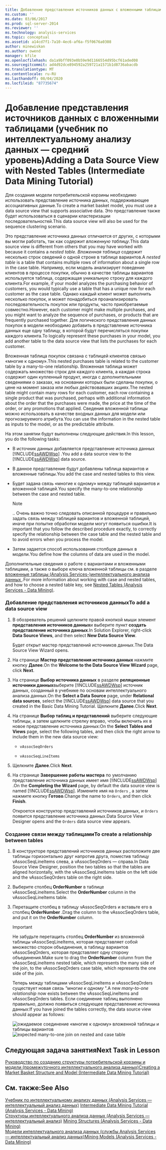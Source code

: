```yaml
---
title: Добавление представления источников данных с вложенными таблицами (учебник по интеллектуальному анализу данных — средний уровень) | Документация Майкрософт
ms.custom: ''
ms.date: 03/06/2017
ms.prod: sql-server-2014
ms.reviewer: ''
ms.technology: analysis-services
ms.topic: conceptual
ms.assetid: a14cd7f1-7a10-4ec6-af6a-f5f0676a0308
author: minewiskan
ms.author: owend
manager: kfile
ms.openlocfilehash: da1a9bff093e0b59e9d1166554d95bcf61aded08
ms.sourcegitcommit: ad4d92dce894592a259721a1571b1d8736abacdb
ms.translationtype: MT
ms.contentlocale: ru-RU
ms.lasthandoff: 08/04/2020
ms.locfileid: "87735674"
---
```

# <a name="adding-a-data-source-view-with-nested-tables-intermediate-data-mining-tutorial"></a><span data-ttu-id="ddd70-102">Добавление представления источников данных с вложенными таблицами (учебник по интеллектуальному анализу данных — средний уровень)</span><span class="sxs-lookup"><span data-stu-id="ddd70-102">Adding a Data Source View with Nested Tables (Intermediate Data Mining Tutorial)</span></span>
  <span data-ttu-id="ddd70-103">Для создания модели потребительской корзины необходимо использовать представление источника данных, поддерживающее ассоциативных данные.</span><span class="sxs-lookup"><span data-stu-id="ddd70-103">To create a market basket model, you must use a data source view that supports associative data.</span></span> <span data-ttu-id="ddd70-104">Это представление также будет использоваться в сценарии кластеризации последовательностей.</span><span class="sxs-lookup"><span data-stu-id="ddd70-104">This data source view will also be used for the sequence clustering scenario.</span></span>  
  
 <span data-ttu-id="ddd70-105">Это представление источника данных отличается от других, с которыми вы могли работать, так как содержит *вложенную таблицу*.</span><span class="sxs-lookup"><span data-stu-id="ddd70-105">This data source view is different from others that you may have worked with because it contains a *nested table*.</span></span> <span data-ttu-id="ddd70-106">*Вложенная таблица* содержит несколько строк сведений о одной строке в таблице вариантов.</span><span class="sxs-lookup"><span data-stu-id="ddd70-106">A *nested table* is a table that contains multiple rows of information about a single row in the case table.</span></span> <span data-ttu-id="ddd70-107">Например, если модель анализирует поведение клиентов в процессе покупки, обычно в качестве таблицы вариантов используется таблица, содержащая уникальную строку для каждого клиента.</span><span class="sxs-lookup"><span data-stu-id="ddd70-107">For example, if your model analyzes the purchasing behavior of customers, you would typically use a table that has a unique row for each customer as the case table.</span></span> <span data-ttu-id="ddd70-108">Однако каждый клиент может выполнить несколько покупок, и может понадобиться проанализировать последовательность покупок или продукты, часто приобретаемые совместно.</span><span class="sxs-lookup"><span data-stu-id="ddd70-108">However, each customer might make multiple purchases, and you might want to analyze the sequence of purchases, or products that are frequently purchased together.</span></span> <span data-ttu-id="ddd70-109">Для логического представления данных покупок в модели необходимо добавить в представление источника данных еще одну таблицу, в которой будут перечисляться покупки каждого клиента.</span><span class="sxs-lookup"><span data-stu-id="ddd70-109">To logically represent these purchases in your model, you add another table to the data source view that lists the purchases for each customer.</span></span>  
  
 <span data-ttu-id="ddd70-110">Вложенная таблица покупок связана с таблицей клиентов связью «многие к одному».</span><span class="sxs-lookup"><span data-stu-id="ddd70-110">This nested purchases table is related to the customer table by a many-to-one relationship.</span></span> <span data-ttu-id="ddd70-111">Вложенная таблица может содержать множество строк для каждого клиента, а каждая строка содержит один купленный продукт, иногда с дополнительными сведениями о заказах, на основании которых были сделаны покупки, о цене на момент заказа или любых действовавших акциях.</span><span class="sxs-lookup"><span data-stu-id="ddd70-111">The nested table might contain many rows for each customer, each row containing a single product that was purchased, perhaps with additional information about the order that the purchases were made, the price at the time of the order, or any promotions that applied.</span></span> <span data-ttu-id="ddd70-112">Сведения вложенной таблицы можно использовать в качестве входных данных для модели или прогнозируемого атрибута.</span><span class="sxs-lookup"><span data-stu-id="ddd70-112">You can use the information in the nested table as inputs to the model, or as the predictable attribute.</span></span>  
  
 <span data-ttu-id="ddd70-113">На этом занятии будут выполнены следующие действия.</span><span class="sxs-lookup"><span data-stu-id="ddd70-113">In this lesson, you do the following tasks:</span></span>  
  
-   <span data-ttu-id="ddd70-114">В источник данных добавляется представление источника данных [!INCLUDE[ssAWDWsp](../includes/ssawdwsp-md.md)] .</span><span class="sxs-lookup"><span data-stu-id="ddd70-114">You add a data source view to the [!INCLUDE[ssAWDWsp](../includes/ssawdwsp-md.md)] data source.</span></span>  
  
-   <span data-ttu-id="ddd70-115">В данное представление будут добавлены таблица вариантов и вложенные таблицы.</span><span class="sxs-lookup"><span data-stu-id="ddd70-115">You add the case and nested tables to this view.</span></span>  
  
-   <span data-ttu-id="ddd70-116">Будет задана связь «многие к одному» между таблицей вариантов и вложенной таблицей.</span><span class="sxs-lookup"><span data-stu-id="ddd70-116">You specify the many-to-one relationship between the case and nested table.</span></span>  
  
    > [!NOTE]  
    >  <span data-ttu-id="ddd70-117">.</span><span class="sxs-lookup"><span data-stu-id="ddd70-117">.</span></span> <span data-ttu-id="ddd70-118">Очень важно точно следовать описанной процедуре и правильно задать связь между таблицей вариантов и вложенной таблицей, иначе при попытке обработки модели могут появиться ошибки.</span><span class="sxs-lookup"><span data-stu-id="ddd70-118">It is important that you follow the described procedure exactly, to correctly specify the relationship between the case table and the nested table and to avoid errors when you process the model.</span></span>  
  
-   <span data-ttu-id="ddd70-119">Затем задается способ использования столбцов данных в модели.</span><span class="sxs-lookup"><span data-stu-id="ddd70-119">You define how the columns of data are used in the model.</span></span>  
  
 <span data-ttu-id="ddd70-120">Дополнительные сведения о работе с вариантами и вложенными таблицами, а также о выборе ключа вложенной таблицы см. в разделе [вложенные таблицы &#40;Analysis Services-&#41;интеллектуального анализа данных ](../../2014/analysis-services/data-mining/nested-tables-analysis-services-data-mining.md).</span><span class="sxs-lookup"><span data-stu-id="ddd70-120">For more information about working with case and nested tables, and how to choose a nested table key, see [Nested Tables &#40;Analysis Services - Data Mining&#41;](../../2014/analysis-services/data-mining/nested-tables-analysis-services-data-mining.md).</span></span>  
  
### <a name="to-add-a-data-source-view"></a><span data-ttu-id="ddd70-121">Добавление представления источников данных</span><span class="sxs-lookup"><span data-stu-id="ddd70-121">To add a data source view</span></span>  
  
1.  <span data-ttu-id="ddd70-122">В обозреватель решений щелкните правой кнопкой мыши элемент **представления источников данных**и выберите пункт **создать представление источника данных**.</span><span class="sxs-lookup"><span data-stu-id="ddd70-122">In Solution Explorer, right-click **Data Source Views**, and then select **New Data Source View**.</span></span>  
  
     <span data-ttu-id="ddd70-123">Будет открыт мастер представлений источников данных.</span><span class="sxs-lookup"><span data-stu-id="ddd70-123">The Data Source View Wizard opens.</span></span>  
  
2.  <span data-ttu-id="ddd70-124">На странице **Мастер представления источника данных** нажмите кнопку **Далее**.</span><span class="sxs-lookup"><span data-stu-id="ddd70-124">On the **Welcome to the Data Source View Wizard** page, click **Next**.</span></span>  
  
3.  <span data-ttu-id="ddd70-125">На странице **Выбор источника данных** в разделе **реляционные источники данных**выберите [!INCLUDE[ssAWDWsp](../includes/ssawdwsp-md.md)] источник данных, созданный в учебнике по основам интеллектуального анализа данных.</span><span class="sxs-lookup"><span data-stu-id="ddd70-125">On the **Select a Data Source** page, under **Relational data sources**, select the [!INCLUDE[ssAWDWsp](../includes/ssawdwsp-md.md)] data source that you created in the Basic Data Mining Tutorial.</span></span> <span data-ttu-id="ddd70-126">Щелкните **Далее**.</span><span class="sxs-lookup"><span data-stu-id="ddd70-126">Click **Next**.</span></span>  
  
4.  <span data-ttu-id="ddd70-127">На странице **Выбор таблиц и представлений** выберите следующие таблицы, а затем щелкните стрелку вправо, чтобы включить их в новое представление источника данных:</span><span class="sxs-lookup"><span data-stu-id="ddd70-127">On the **Select Tables and Views** page, select the following tables, and then click the right arrow to include them in the new data source view:</span></span>  
  
    -   `vAssocSeqOrders`  
  
    -   `vAssocSeqLineItems`  
  
5.  <span data-ttu-id="ddd70-128">Щелкните **Далее**.</span><span class="sxs-lookup"><span data-stu-id="ddd70-128">Click **Next**.</span></span>  
  
6.  <span data-ttu-id="ddd70-129">На странице **Завершение работы мастера** по умолчанию представление источника данных имеет имя [!INCLUDE[ssAWDWsp](../includes/ssawdwsp-md.md)] .</span><span class="sxs-lookup"><span data-stu-id="ddd70-129">On the **Completing the Wizard** page, by default the data source view is named [!INCLUDE[ssAWDWsp](../includes/ssawdwsp-md.md)].</span></span> <span data-ttu-id="ddd70-130">Измените имя на `Orders` , а затем нажмите кнопку **Готово**.</span><span class="sxs-lookup"><span data-stu-id="ddd70-130">Change the name to `Orders`, and then click **Finish**.</span></span>  
  
     <span data-ttu-id="ddd70-131">Откроется конструктор представлений источников данных, и `Orders` появится представление источника данных.</span><span class="sxs-lookup"><span data-stu-id="ddd70-131">Data Source View Designer opens and the `Orders` data source view appears.</span></span>  
  
### <a name="to-create-a-relationship-between-tables"></a><span data-ttu-id="ddd70-132">Создание связи между таблицами</span><span class="sxs-lookup"><span data-stu-id="ddd70-132">To create a relationship between tables</span></span>  
  
1.  <span data-ttu-id="ddd70-133">В конструкторе представлений источников данных расположите две таблицы горизонтально друг напротив друга, поместив таблицу vAssocSeqLineItems слева, а vAssocSeqOrders — справа.</span><span class="sxs-lookup"><span data-stu-id="ddd70-133">In Data Source View Designer, position the two tables so that the tables are aligned horizontally, with the vAssocSeqLineItems table on the left side and the vAssocSeqOrders table on the right side.</span></span>  
  
2.  <span data-ttu-id="ddd70-134">Выберите столбец **OrderNumber** в таблице vAssocSeqLineItems.</span><span class="sxs-lookup"><span data-stu-id="ddd70-134">Select the **OrderNumber** column in the vAssocSeqLineItems table.</span></span>  
  
3.  <span data-ttu-id="ddd70-135">Перетащите столбец в таблицу vAssocSeqOrders и вставьте его в столбец **OrderNumber** .</span><span class="sxs-lookup"><span data-stu-id="ddd70-135">Drag the column to the vAssocSeqOrders table, and put it on the **OrderNumber** column.</span></span>  
  
    > [!IMPORTANT]  
    >  <span data-ttu-id="ddd70-136">Не забудьте перетащить столбец **OrderNumber** из вложенной таблицы vAssocSeqLineItems, которая представляет собой множество сторон объединения, в таблицу вариантов vAssocSeqOrders, которая представляет одну сторону объединения.</span><span class="sxs-lookup"><span data-stu-id="ddd70-136">Make sure to drag the **OrderNumber** column from the vAssocSeqLineItems nested table, which represents the many side of the join, to the vAssocSeqOrders case table, which represents the one side of the join.</span></span>  
  
     <span data-ttu-id="ddd70-137">Теперь между таблицами vAssocSeqLineItems и vAssocSeqOrders существует новая *связь "многие к одному* ".</span><span class="sxs-lookup"><span data-stu-id="ddd70-137">A new *many-to-one relationship* now exists between the vAssocSeqLineItems and vAssocSeqOrders tables.</span></span> <span data-ttu-id="ddd70-138">Если соединение таблиц выполнено правильно, должно появиться следующее представление источника данных:</span><span class="sxs-lookup"><span data-stu-id="ddd70-138">If you have joined the tables correctly, the data source view should appear as follows:</span></span>  
  
     <span data-ttu-id="ddd70-139">![ожидаемое соединение «многие к одному» вложенной таблицы и таблицы вариантов](../../2014/tutorials/media/dsv-nestedjoin-illustration.gif "ожидаемое соединение «многие к одному» вложенной таблицы и таблицы вариантов")</span><span class="sxs-lookup"><span data-stu-id="ddd70-139">![expected many-to-one join on nested and case table](../../2014/tutorials/media/dsv-nestedjoin-illustration.gif "expected many-to-one join on nested and case table")</span></span>  
  
## <a name="next-task-in-lesson"></a><span data-ttu-id="ddd70-140">Следующая задача занятия</span><span class="sxs-lookup"><span data-stu-id="ddd70-140">Next Task in Lesson</span></span>  
 [<span data-ttu-id="ddd70-141">Руководство по созданию структуры потребительской корзины и модели &#40;промежуточного интеллектуального анализа данных&#41;</span><span class="sxs-lookup"><span data-stu-id="ddd70-141">Creating a Market Basket Structure and Model &#40;Intermediate Data Mining Tutorial&#41;</span></span>](../../2014/tutorials/creating-a-market-basket-structure-and-model-intermediate-data-mining-tutorial.md)  
  
## <a name="see-also"></a><span data-ttu-id="ddd70-142">См. также:</span><span class="sxs-lookup"><span data-stu-id="ddd70-142">See Also</span></span>  
 <span data-ttu-id="ddd70-143">[Учебник по интеллектуальному анализу данных &#40;Analysis Services — интеллектуальный анализ данных&#41;](../../2014/tutorials/intermediate-data-mining-tutorial-analysis-services-data-mining.md) </span><span class="sxs-lookup"><span data-stu-id="ddd70-143">[Intermediate Data Mining Tutorial &#40;Analysis Services - Data Mining&#41;](../../2014/tutorials/intermediate-data-mining-tutorial-analysis-services-data-mining.md) </span></span>  
 <span data-ttu-id="ddd70-144">[Структуры интеллектуального анализа данных &#40;Analysis Services — интеллектуальный анализ&#41;](../../2014/analysis-services/data-mining/mining-structures-analysis-services-data-mining.md) </span><span class="sxs-lookup"><span data-stu-id="ddd70-144">[Mining Structures &#40;Analysis Services - Data Mining&#41;](../../2014/analysis-services/data-mining/mining-structures-analysis-services-data-mining.md) </span></span>  
 [<span data-ttu-id="ddd70-145">Модели интеллектуального анализа данных (службы Analysis Services — интеллектуальный анализ данных)</span><span class="sxs-lookup"><span data-stu-id="ddd70-145">Mining Models &#40;Analysis Services - Data Mining&#41;</span></span>](../../2014/analysis-services/data-mining/mining-models-analysis-services-data-mining.md)  
  
  
